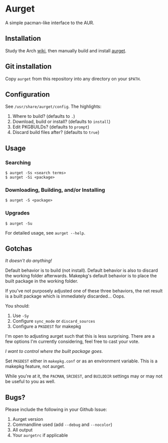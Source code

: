# Aurget

A simple pacman-like interface to the AUR.

## Installation

Study the Arch [wiki][], then manually build and install [aurget][].

[wiki]:   https://wiki.archlinux.org/index.php/AUR
[aurget]: https://aur.archlinux.org/packages/aurget/

## Git installation

Copy `aurget` from this repository into any directory on your `$PATH`.

## Configuration

See `/usr/share/aurget/config`. The highlights:

1. Where to build? (defaults to `.`)
2. Download, build or install? (defaults to `install`)
3. Edit PKGBUILDs? (defaults to `prompt`)
4. Discard build files after? (defaults to `true`)

## Usage

### Searching

~~~
$ aurget -Ss <search terms>
$ aurget -Si <package>
~~~

### Downloading, Building, and/or Installing

~~~
$ aurget -S <package>
~~~

### Upgrades

~~~
$ aurget -Su
~~~

For detailed usage, see `aurget --help`.

## Gotchas

*It doesn't do anything!*

Default behavior is to build (not install). Default behavior is also to 
discard the working folder afterwards. Makepkg's default behavior is to 
place the built package in the working folder.

If you've not purposely adjusted one of these three behaviors, the net 
result is a built package which is immediately discarded... Oops.

You should:

1. Use `-Sy`
2. Configure `sync_mode` or `discard_sources`
3. Configure a `PKGDEST` for makepkg

I'm open to adjusting aurget such that this is less surprising. There 
are a few options I'm currently considering, feel free to cast your 
vote.

*I want to control where the built package goes.*

Set `PKGDEST` either in `makepkg.conf` or as an environment variable. 
This is a makepkg feature, not aurget.

While you're at it, the `PACMAN`, `SRCDEST`, and `BUILDDIR` settings may 
or may not be useful to you as well.

## Bugs?

Please include the following in your Github Issue:

1. Aurget version
2. Commandline used (add `--debug` and `--nocolor`)
3. All output
4. Your `aurgetrc` if applicable

